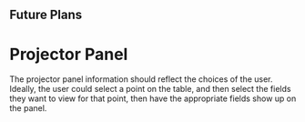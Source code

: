 ## Future Plans

# Projector Panel

The projector panel information should reflect the choices of the user. Ideally, the user could select a point on the table, and then select the fields they want to view for that point, then have the appropriate fields show up on the panel.

